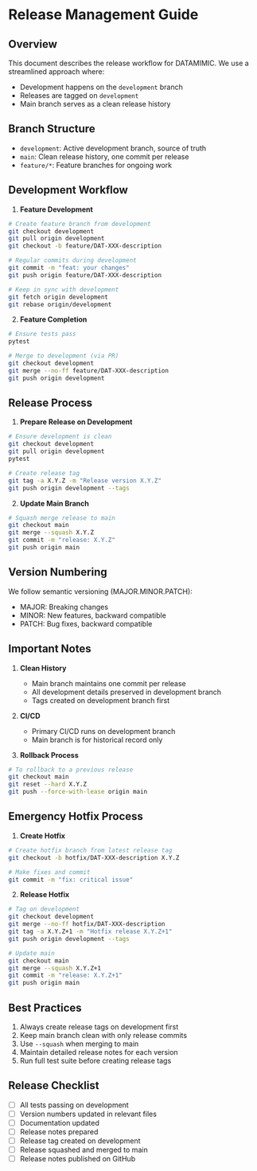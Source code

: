 # Release Management Guide

## Overview

This document describes the release workflow for DATAMIMIC. We use a streamlined approach where:
- Development happens on the `development` branch
- Releases are tagged on `development`
- Main branch serves as a clean release history

## Branch Structure

- `development`: Active development branch, source of truth
- `main`: Clean release history, one commit per release
- `feature/*`: Feature branches for ongoing work

## Development Workflow

1. **Feature Development**
```bash
# Create feature branch from development
git checkout development
git pull origin development
git checkout -b feature/DAT-XXX-description

# Regular commits during development
git commit -m "feat: your changes"
git push origin feature/DAT-XXX-description

# Keep in sync with development
git fetch origin development
git rebase origin/development
```

2. **Feature Completion**
```bash
# Ensure tests pass
pytest

# Merge to development (via PR)
git checkout development
git merge --no-ff feature/DAT-XXX-description
git push origin development
```

## Release Process

1. **Prepare Release on Development**
```bash
# Ensure development is clean
git checkout development
git pull origin development
pytest

# Create release tag
git tag -a X.Y.Z -m "Release version X.Y.Z"
git push origin development --tags
```

2. **Update Main Branch**
```bash
# Squash merge release to main
git checkout main
git merge --squash X.Y.Z
git commit -m "release: X.Y.Z"
git push origin main
```

## Version Numbering

We follow semantic versioning (MAJOR.MINOR.PATCH):
- MAJOR: Breaking changes
- MINOR: New features, backward compatible
- PATCH: Bug fixes, backward compatible

## Important Notes

1. **Clean History**
   - Main branch maintains one commit per release
   - All development details preserved in development branch
   - Tags created on development branch first

2. **CI/CD**
   - Primary CI/CD runs on development branch
   - Main branch is for historical record only

3. **Rollback Process**
```bash
# To rollback to a previous release
git checkout main
git reset --hard X.Y.Z
git push --force-with-lease origin main
```

## Emergency Hotfix Process

1. **Create Hotfix**
```bash
# Create hotfix branch from latest release tag
git checkout -b hotfix/DAT-XXX-description X.Y.Z

# Make fixes and commit
git commit -m "fix: critical issue"
```

2. **Release Hotfix**
```bash
# Tag on development
git checkout development
git merge --no-ff hotfix/DAT-XXX-description
git tag -a X.Y.Z+1 -m "Hotfix release X.Y.Z+1"
git push origin development --tags

# Update main
git checkout main
git merge --squash X.Y.Z+1
git commit -m "release: X.Y.Z+1"
git push origin main
```

## Best Practices

1. Always create release tags on development first
2. Keep main branch clean with only release commits
3. Use `--squash` when merging to main
4. Maintain detailed release notes for each version
5. Run full test suite before creating release tags

## Release Checklist

- [ ] All tests passing on development
- [ ] Version numbers updated in relevant files
- [ ] Documentation updated
- [ ] Release notes prepared
- [ ] Release tag created on development
- [ ] Release squashed and merged to main
- [ ] Release notes published on GitHub